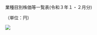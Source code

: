 業種目別株価等一覧表(令和３年１・２月分)

（単位：円）

![](https://www.nta.go.jp/tmp/153b0059-5f4c-4ed8-b926-90496754c22a/images/664831dc502474e02ee9fa01371b3edea7c6c48b2c87645173b98edcb7ba027b.jpg)
